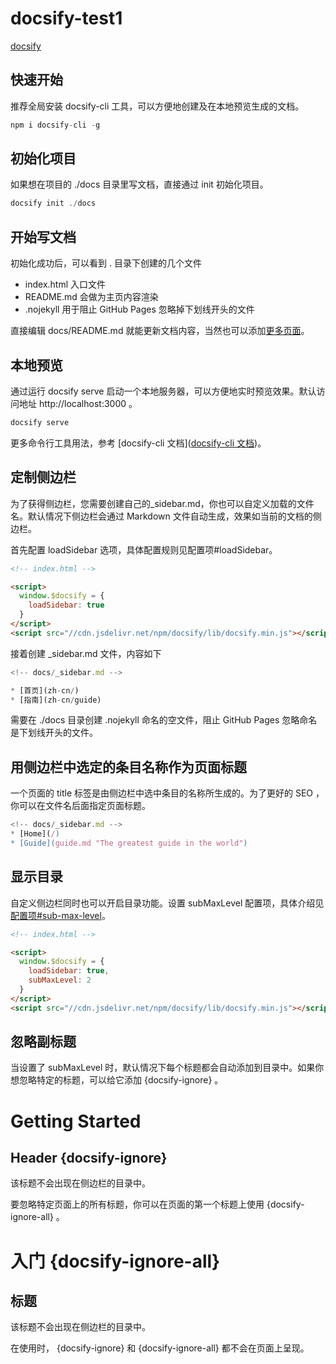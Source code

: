 # docsify-test1


[docsify](https://docsify.js.org/#/zh-cn/)



## 快速开始

推荐全局安装 docsify-cli 工具，可以方便地创建及在本地预览生成的文档。

```js
npm i docsify-cli -g
```

## 初始化项目

如果想在项目的 ./docs 目录里写文档，直接通过 init 初始化项目。

```js
docsify init ./docs
```


## 开始写文档

初始化成功后，可以看到 . 目录下创建的几个文件


- index.html 入口文件
- README.md 会做为主页内容渲染
- .nojekyll 用于阻止 GitHub Pages 忽略掉下划线开头的文件


直接编辑 docs/README.md 就能更新文档内容，当然也可以添加[更多页面](https://docsify.js.org/#/zh-cn/more-pages)。


## 本地预览

通过运行 docsify serve 启动一个本地服务器，可以方便地实时预览效果。默认访问地址 http://localhost:3000 。

```js
docsify serve 
```


更多命令行工具用法，参考 [docsify-cli 文档]([docsify-cli 文档](https://github.com/docsifyjs/docsify-cli))。




## 定制侧边栏

为了获得侧边栏，您需要创建自己的_sidebar.md，你也可以自定义加载的文件名。默认情况下侧边栏会通过 Markdown 文件自动生成，效果如当前的文档的侧边栏。

首先配置 loadSidebar 选项，具体配置规则见配置项#loadSidebar。

```html
<!-- index.html -->

<script>
  window.$docsify = {
    loadSidebar: true
  }
</script>
<script src="//cdn.jsdelivr.net/npm/docsify/lib/docsify.min.js"></script>
```

接着创建 _sidebar.md 文件，内容如下

```js
<!-- docs/_sidebar.md -->

* [首页](zh-cn/)
* [指南](zh-cn/guide)
```

需要在 ./docs 目录创建 .nojekyll 命名的空文件，阻止 GitHub Pages 忽略命名是下划线开头的文件。



## 用侧边栏中选定的条目名称作为页面标题

一个页面的 title 标签是由侧边栏中选中条目的名称所生成的。为了更好的 SEO ，你可以在文件名后面指定页面标题。

```js
<!-- docs/_sidebar.md -->
* [Home](/)
* [Guide](guide.md "The greatest guide in the world")
```


## 显示目录

自定义侧边栏同时也可以开启目录功能。设置 subMaxLevel 配置项，具体介绍见 [配置项#sub-max-level](https://docsify.js.org/#/zh-cn/configuration?id=sub-max-level)。

```html
<!-- index.html -->

<script>
  window.$docsify = {
    loadSidebar: true,
    subMaxLevel: 2
  }
</script>
<script src="//cdn.jsdelivr.net/npm/docsify/lib/docsify.min.js"></script>
```


## 忽略副标题

当设置了 subMaxLevel 时，默认情况下每个标题都会自动添加到目录中。如果你想忽略特定的标题，可以给它添加 {docsify-ignore} 。

# Getting Started

## Header {docsify-ignore}

该标题不会出现在侧边栏的目录中。


要忽略特定页面上的所有标题，你可以在页面的第一个标题上使用 {docsify-ignore-all} 。

# 入门 {docsify-ignore-all}

## 标题

该标题不会出现在侧边栏的目录中。

在使用时， {docsify-ignore} 和 {docsify-ignore-all} 都不会在页面上呈现。






























